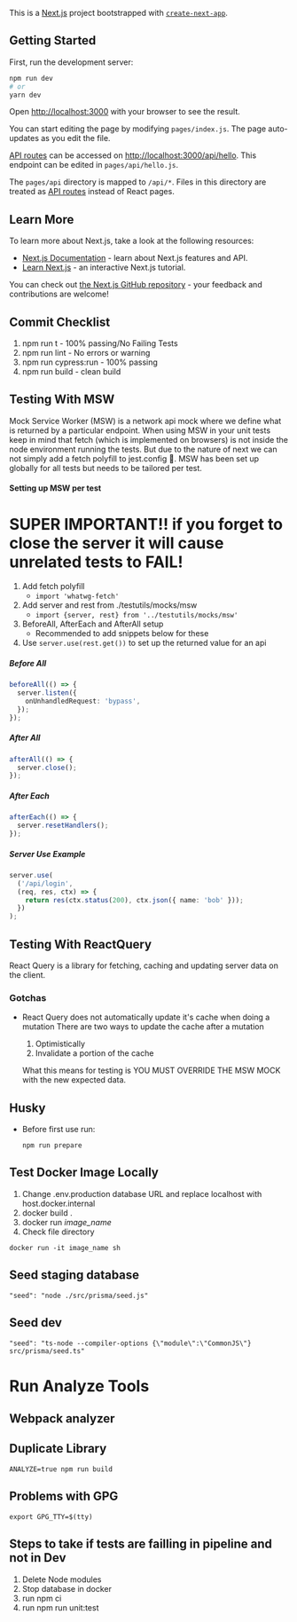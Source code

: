 This is a [Next.js](https://nextjs.org/) project bootstrapped with [`create-next-app`](https://github.com/vercel/next.js/tree/canary/packages/create-next-app).

## Getting Started

First, run the development server:

```bash
npm run dev
# or
yarn dev
```

Open [http://localhost:3000](http://localhost:3000) with your browser to see the result.

You can start editing the page by modifying `pages/index.js`. The page auto-updates as you edit the file.

[API routes](https://nextjs.org/docs/api-routes/introduction) can be accessed on [http://localhost:3000/api/hello](http://localhost:3000/api/hello). This endpoint can be edited in `pages/api/hello.js`.

The `pages/api` directory is mapped to `/api/*`. Files in this directory are treated as [API routes](https://nextjs.org/docs/api-routes/introduction) instead of React pages.

## Learn More

To learn more about Next.js, take a look at the following resources:

- [Next.js Documentation](https://nextjs.org/docs) - learn about Next.js features and API.
- [Learn Next.js](https://nextjs.org/learn) - an interactive Next.js tutorial.

You can check out [the Next.js GitHub repository](https://github.com/vercel/next.js/) - your feedback and contributions are welcome!

## Commit Checklist

1. npm run t - 100% passing/No Failing Tests
2. npm run lint - No errors or warning
3. npm run cypress:run - 100% passing
4. npm run build - clean build

## Testing With MSW

Mock Service Worker (MSW) is a network api mock where we define what is returned by a particular endpoint. When using MSW in your unit tests keep in mind that fetch (which is implemented on browsers) is not inside the node environment running the tests. But due to the nature of next we can not simply add a fetch polyfill to jest.config 🙁. MSW has been set up globally for all tests but needs to be tailored per test.

#### Setting up MSW per test

# SUPER IMPORTANT!! if you forget to close the server it will cause unrelated tests to FAIL!

1. Add fetch polyfill
   - `import 'whatwg-fetch'`
2. Add server and rest from ./testutils/mocks/msw
   - `import {server, rest} from '../testutils/mocks/msw'`
3. BeforeAll, AfterEach and AfterAll setup
   - Recommended to add snippets below for these
4. Use `server.use(rest.get())` to set up the returned value for an api

##### Before All

```ts
beforeAll(() => {
  server.listen({
    onUnhandledRequest: 'bypass',
  });
});
```

##### After All

```ts
afterAll(() => {
  server.close();
});
```

##### After Each

```ts
afterEach(() => {
  server.resetHandlers();
});
```

##### Server Use Example

```ts
server.use(
  ('/api/login',
  (req, res, ctx) => {
    return res(ctx.status(200), ctx.json({ name: 'bob' }));
  })
);
```

## Testing With ReactQuery

React Query is a library for fetching, caching and updating server data on the client.

### Gotchas

- React Query does not automatically update it's cache when doing a mutation
  There are two ways to update the cache after a mutation

  1. Optimistically
  2. Invalidate a portion of the cache

  What this means for testing is YOU MUST OVERRIDE THE MSW MOCK with the new expected data.

## Husky

- Before first use run:
  ```
  npm run prepare
  ```

## Test Docker Image Locally

1. Change .env.production database URL and replace localhost with host.docker.internal
2. docker build .
3. docker run _image_name_
4. Check file directory

```
docker run -it image_name sh
```

## Seed staging database

```
"seed": "node ./src/prisma/seed.js"
```

## Seed dev

```
"seed": "ts-node --compiler-options {\"module\":\"CommonJS\"} src/prisma/seed.ts"
```

# Run Analyze Tools

## Webpack analyzer

## Duplicate Library

```
ANALYZE=true npm run build
```

## Problems with GPG

```
export GPG_TTY=$(tty)
```

## Steps to take if tests are failling in pipeline and not in Dev

1. Delete Node modules
2. Stop database in docker
3. run npm ci
4. run npm run unit:test
